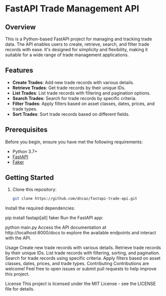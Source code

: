 # FastAPI Trade Management API

## Overview

This is a Python-based FastAPI project for managing and tracking trade data. The API enables users to create, retrieve, search, and filter trade records with ease. It's designed for simplicity and flexibility, making it suitable for a wide range of trade management applications.

## Features

- **Create Trades**: Add new trade records with various details.
- **Retrieve Trades**: Get trade records by their unique IDs.
- **List Trades**: List trade records with filtering and pagination options.
- **Search Trades**: Search for trade records by specific criteria.
- **Filter Trades**: Apply filters based on asset classes, dates, prices, and trade types.
- **Sort Trades**: Sort trade records based on different fields.

## Prerequisites

Before you begin, ensure you have met the following requirements:

- Python 3.7+
- [FastAPI](https://fastapi.tiangolo.com/)
- [Faker](https://pypi.org/project/Faker/)

## Getting Started

1. Clone this repository:

   ```bash
   git clone https://github.com/dncaz/fastapi-trade-api.git
Install the required dependencies:


 
pip install fastapi[all] faker
Run the FastAPI app:


 
python main.py
Access the API documentation at http://localhost:8000/docs to explore the available endpoints and interact with the API.

Usage
Create new trade records with various details.
Retrieve trade records by their unique IDs.
List trade records with filtering, sorting, and pagination.
Search for trade records using specific criteria.
Apply filters based on asset classes, dates, prices, and trade types.
Contributing
Contributions are welcome! Feel free to open issues or submit pull requests to help improve this project.

License
This project is licensed under the MIT License - see the LICENSE file for details.


